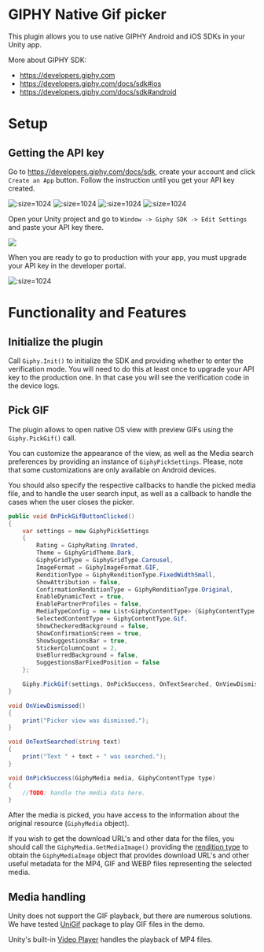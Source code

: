 # GIPHY Native Gif picker

This plugin allows you to use native GIPHY Android and iOS SDKs in your Unity app.

More about GIPHY SDK:
* https://developers.giphy.com
* https://developers.giphy.com/docs/sdk#ios
* https://developers.giphy.com/docs/sdk#android

# Setup

## Getting the API key

Go to https://developers.giphy.com/docs/sdk, create your account and click `Create an App` button. Follow the instruction until you get your API key created.

![](/images/giphy/api_key_1.png ':size=1024')
![](/images/giphy/api_key_2.png ':size=1024')
![](/images/giphy/api_key_3.png ':size=1024')
![](/images/giphy/api_key_4.png ':size=1024')

Open your Unity project and go to `Window -> Giphy SDK -> Edit Settings` and paste your API key there.

![](/images/giphy/api_key_unity.png)

When you are ready to go to production with your app, you must upgrade your API key in the developer portal.

![](/images/giphy/api_key_upgrade_prod.png ':size=1024')

# Functionality and Features

## Initialize the plugin

Call `Giphy.Init()` to initialize the SDK and providing whether to enter the verification mode. You will need to do this at least once to upgrade your API key to the production one. In that case you will see the verification code in the device logs.

## Pick GIF

The plugin allows to open native OS view with preview GIFs using the `Giphy.PickGif()` call.

You can customize the appearance of the view, as well as the Media search preferences by providing an instance of `GiphyPickSettings`. Please, note that some customizations are only available on Android devices.

You should also specify the respective callbacks to handle the picked media file, and to handle the user search input, as well as a callback to handle the cases when the user closes the picker.

```csharp
public void OnPickGifButtonClicked()
{
    var settings = new GiphyPickSettings
    {
        Rating = GiphyRating.Unrated,
        Theme = GiphyGridTheme.Dark,
        GiphyGridType = GiphyGridType.Carousel,
        ImageFormat = GiphyImageFormat.GIF,
        RenditionType = GiphyRenditionType.FixedWidthSmall,
        ShowAttribution = false,
        ConfirmationRenditionType = GiphyRenditionType.Original,
        EnableDynamicText = true,
        EnablePartnerProfiles = false,
        MediaTypeConfig = new List<GiphyContentType> {GiphyContentType.Gif},
        SelectedContentType = GiphyContentType.Gif,
        ShowCheckeredBackground = false,
        ShowConfirmationScreen = true,
        ShowSuggestionsBar = true,
        StickerColumnCount = 2,
        UseBlurredBackground = false,
        SuggestionsBarFixedPosition = false
    };

    Giphy.PickGif(settings, OnPickSuccess, OnTextSearched, OnViewDismissed);
}

void OnViewDismissed()
{
    print("Picker view was dismissed.");
}

void OnTextSearched(string text)
{
    print("Text " + text + " was searched.");
}

void OnPickSuccess(GiphyMedia media, GiphyContentType type)
{
    //TODO: handle the media data here.
}
```

After the media is picked, you have access to the information about the original resource (`GiphyMedia` object).

If you wish to get the download URL's and other data for the files, you should call the `GiphyMedia.GetMediaImage()` providing the [rendition type](https://developers.giphy.com/docs/optional-settings#rendition-guide) to obtain the `GiphyMediaImage` object that provides download URL's and other useful metadata for the MP4, GIF and WEBP files representing the selected media.

## Media handling

Unity does not support the GIF playback, but there are numerous solutions. We have tested [UniGif](https://github.com/WestHillApps/UniGif) package to play GIF files in the demo.

Unity's built-in [Video Player](https://docs.unity3d.com/ScriptReference/Video.VideoPlayer.html) handles the playback of MP4 files.
